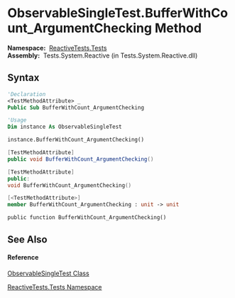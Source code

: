 # ObservableSingleTest.BufferWithCount\_ArgumentChecking Method

**Namespace:**  [ReactiveTests.Tests](ReactiveTests.Tests\ReactiveTests.Tests.md)  
**Assembly:**  Tests.System.Reactive (in Tests.System.Reactive.dll)

## Syntax

```vb
'Declaration
<TestMethodAttribute> _
Public Sub BufferWithCount_ArgumentChecking
```

```vb
'Usage
Dim instance As ObservableSingleTest

instance.BufferWithCount_ArgumentChecking()
```

```csharp
[TestMethodAttribute]
public void BufferWithCount_ArgumentChecking()
```

```c++
[TestMethodAttribute]
public:
void BufferWithCount_ArgumentChecking()
```

```fsharp
[<TestMethodAttribute>]
member BufferWithCount_ArgumentChecking : unit -> unit 
```

```jscript
public function BufferWithCount_ArgumentChecking()
```

## See Also

#### Reference

[ObservableSingleTest Class](ObservableSingleTest\ObservableSingleTest.md)

[ReactiveTests.Tests Namespace](ReactiveTests.Tests\ReactiveTests.Tests.md)




